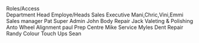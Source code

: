 Roles/Access	
Department Head	            Employe/Heads
Sales Executive	            Mani,Chric,Vini,Emmi
Sales manager	            Pat
Super Admin	                John
Body Repair	                Jack
Valeting & Polishing	    Anto
Wheel Alignment	            paul
Prep Centre	                Mike
Service	                    Myles
Dent Repair	                Randy
Colour Touch Ups	        Sean